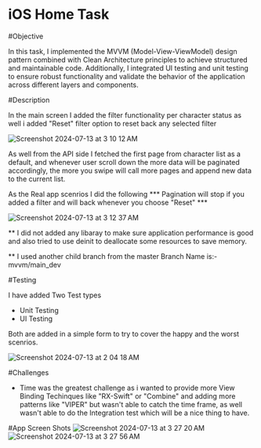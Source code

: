 # iOS Home Task 

#Objective

In this task, I implemented the MVVM (Model-View-ViewModel) design pattern combined with Clean Architecture principles to achieve structured and maintainable code. Additionally, I integrated UI testing and unit testing to ensure robust functionality and validate the behavior of the application across different layers and components.

#Description

In the main screen I added the filter functionality per character status as well i added "Reset" filter option to reset back any selected filter

![Screenshot 2024-07-13 at 3 10 12 AM](https://github.com/user-attachments/assets/a978fc40-8357-40cf-a02c-10e28b6637da)

As well from the API side I fetched the first page from character list as a default, and whenever user scroll down the more data will be paginated accordingly, the more you swipe will call more pages and append new data to the current list.

As the Real app scenrios I did the following
*** Pagination will stop if you added a filter and will back whenever you choose "Reset" ***

![Screenshot 2024-07-13 at 3 12 37 AM](https://github.com/user-attachments/assets/31bd0aac-87d7-47d9-84e5-44b1282f7051)

** I did not added any libaray to make sure application performance is good and also tried to use deinit to deallocate some resources to save memory.

** I used another child branch from the master 
Branch Name is:- mvvm/main_dev

#Testing 

I have added Two Test types

- Unit Testing
- UI Testing

Both are added in a simple form to try to cover the happy and the worst scenrios.

![Screenshot 2024-07-13 at 2 04 18 AM](https://github.com/user-attachments/assets/a70a9ea0-e51c-4c86-906f-9c56be05ee3e)

#Challenges

- Time was the greatest challenge as i wanted to provide more View Binding Techinques like "RX-Swift" or "Combine" and adding more patterns like "VIPER" but wasn't able to catch the time frame, as well wasn't able to do the Integration test which will be a nice thing to have.

#App Screen Shots
![Screenshot 2024-07-13 at 3 27 20 AM](https://github.com/user-attachments/assets/e9f21734-9c1f-419b-8a11-06307ccebdb0)
![Screenshot 2024-07-13 at 3 27 56 AM](https://github.com/user-attachments/assets/bee52a98-37bc-47c7-a61f-4b1cb53a9d11)


